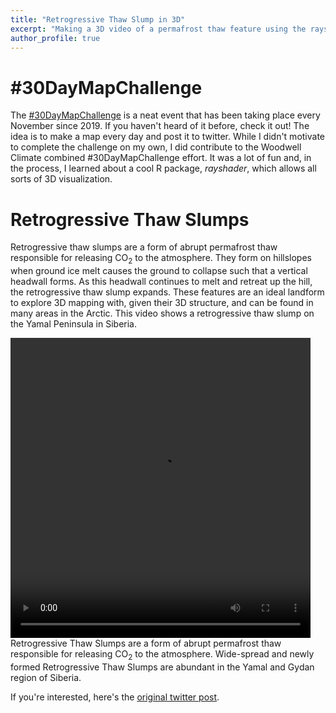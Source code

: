 ```yaml
---
title: "Retrogressive Thaw Slump in 3D"
excerpt: "Making a 3D video of a permafrost thaw feature using the rayshader package in R"
author_profile: true
---
```


\#30DayMapChallenge
======
The [\#30DayMapChallenge](https://30daymapchallenge.com/) is a neat event that has been taking place every November since 2019. If you haven't heard of it before, check it out! The idea is to make a map every day and post it to twitter. While I didn't motivate to complete the challenge on my own, I did contribute to the Woodwell Climate combined \#30DayMapChallenge effort. It was a lot of fun and, in the process, I learned about a cool R package, *rayshader*, which allows all sorts of 3D visualization.

Retrogressive Thaw Slumps
======
Retrogressive thaw slumps are a form of abrupt permafrost thaw responsible for releasing CO<sub>2</sub> to the atmosphere. They form on hillslopes when ground ice melt causes the ground to collapse such that a vertical headwall forms. As this headwall continues to melt and retreat up the hill, the retrogressive thaw slump expands. These features are an ideal landform to explore 3D mapping with, given their 3D structure, and can be found in many areas in the Arctic. This video shows a retrogressive thaw slump on the Yamal Peninsula in Siberia.

<video width="480" height="480" controls="controls">
  <source src="/images/RTS_3D_zoom_30fps_inset.mp4" type="video/mp4">
</video>
Retrogressive Thaw Slumps are a form of abrupt permafrost thaw responsible for releasing CO<sub>2</sub> to the atmosphere. Wide-spread and newly formed Retrogressive Thaw Slumps are abundant in the Yamal and Gydan region of Siberia.

If you're interested, here's the [original twitter post](https://twitter.com/WoodwellClimate/status/1597274214364504070?ref_src=twsrc%5Etfw%7Ctwcamp%5Etweetembed%7Ctwterm%5E1597274214364504070%7Ctwgr%5E86ebe7334a7ad3ceb32e30c995d990e3d38fefb6%7Ctwcon%5Es1_c10&ref_url=https%3A%2F%2Fpublish.twitter.com%2F%3Fquery%3Dhttps3A2F2Ftwitter.com2FWoodwellClimate2Fstatus2F1597274214364504070widget%3DTweet).
